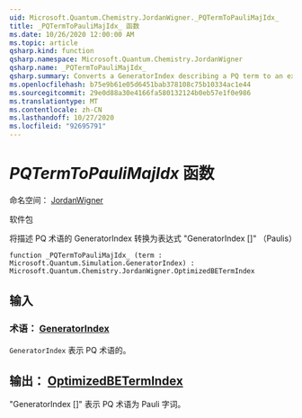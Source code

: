 ```yaml
---
uid: Microsoft.Quantum.Chemistry.JordanWigner._PQTermToPauliMajIdx_
title: _PQTermToPauliMajIdx_ 函数
ms.date: 10/26/2020 12:00:00 AM
ms.topic: article
qsharp.kind: function
qsharp.namespace: Microsoft.Quantum.Chemistry.JordanWigner
qsharp.name: _PQTermToPauliMajIdx_
qsharp.summary: Converts a GeneratorIndex describing a PQ term to an expression 'GeneratorIndex[]' in terms of Paulis
ms.openlocfilehash: b75e9b61e05d6451bab378108c75b10334ac1e44
ms.sourcegitcommit: 29e0d88a30e4166fa580132124b0eb57e1f0e986
ms.translationtype: MT
ms.contentlocale: zh-CN
ms.lasthandoff: 10/27/2020
ms.locfileid: "92695791"
---
```

# <a name="_pqtermtopaulimajidx_-function"></a>_PQTermToPauliMajIdx_ 函数

命名空间： [JordanWigner](xref:Microsoft.Quantum.Chemistry.JordanWigner)

软件包 [](https://nuget.org/packages/)


将描述 PQ 术语的 GeneratorIndex 转换为表达式 "GeneratorIndex []" （Paulis）

```qsharp
function _PQTermToPauliMajIdx_ (term : Microsoft.Quantum.Simulation.GeneratorIndex) : Microsoft.Quantum.Chemistry.JordanWigner.OptimizedBETermIndex
```


## <a name="input"></a>输入

### <a name="term--generatorindex"></a>术语： [GeneratorIndex](xref:Microsoft.Quantum.Simulation.GeneratorIndex)

`GeneratorIndex` 表示 PQ 术语的。



## <a name="output--optimizedbetermindex"></a>输出： [OptimizedBETermIndex](xref:Microsoft.Quantum.Chemistry.JordanWigner.OptimizedBETermIndex)

"GeneratorIndex []" 表示 PQ 术语为 Pauli 字词。